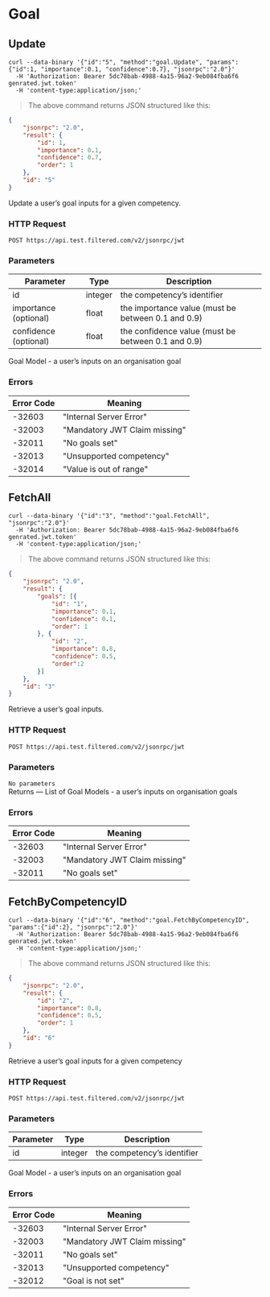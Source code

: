 # Goal

## Update

```shell
curl --data-binary '{"id":"5", "method":"goal.Update", "params":{"id":1, "importance":0.1, "confidence":0.7}, "jsonrpc":"2.0"}'
  -H 'Authorization: Bearer 5dc78bab-4988-4a15-96a2-9eb084fba6f6 genrated.jwt.token'
  -H 'content-type:application/json;'
```

> The above command returns JSON structured like this:

```json
{
    "jsonrpc": "2.0",
	"result": {
		"id": 1,
		"importance": 0.1,
		"confidence": 0.7,
		"order": 1
	},
	"id": "5"
}
```

Update a user’s goal inputs for a given competency.

### HTTP Request

`POST https://api.test.filtered.com/v2/jsonrpc/jwt`

### Parameters

Parameter | Type | Description
--------- | ------- | -----------
id | integer | the competency’s identifier
importance (optional) | float | the importance value (must be between 0.1 and 0.9)
confidence (optional) | float | the confidence value (must be between 0.1 and 0.9)

<aside class="success">
Goal Model - a user’s inputs on an organisation goal
</aside>

### Errors

Error Code | Meaning
---------- | -------
-32603 | "Internal Server Error"
-32003 | "Mandatory JWT Claim missing"
-32011 | "No goals set"
-32013 | "Unsupported competency"
-32014 | "Value is out of range"

## FetchAll

```shell
curl --data-binary '{"id":"3", "method":"goal.FetchAll", "jsonrpc":"2.0"}'
  -H 'Authorization: Bearer 5dc78bab-4988-4a15-96a2-9eb084fba6f6 genrated.jwt.token'
  -H 'content-type:application/json;'
```

> The above command returns JSON structured like this:

```json
{
	"jsonrpc": "2.0",
	"result": {
		"goals": [{
			"id": "1",
			"importance": 0.1,
			"confidence": 0.1,
			"order": 1
		}, {
			"id": "2",
			"importance": 0.8,
			"confidence": 0.5,
			"order":2
		}]
	},
	"id": "3"
}
```

Retrieve a user’s goal inputs.

### HTTP Request

`POST https://api.test.filtered.com/v2/jsonrpc/jwt`

### Parameters

<aside class="notice"><code>No parameters</code></aside>

<aside class="success">
Returns — List of Goal Models - a user’s inputs on organisation goals
</aside>

### Errors

Error Code | Meaning
---------- | -------
-32603 | "Internal Server Error"
-32003 | "Mandatory JWT Claim missing"
-32011 | "No goals set"

## FetchByCompetencyID

```shell
curl --data-binary '{"id":"6", "method":"goal.FetchByCompetencyID", "params":{"id":2}, "jsonrpc":"2.0"}'
  -H 'Authorization: Bearer 5dc78bab-4988-4a15-96a2-9eb084fba6f6 genrated.jwt.token'
  -H 'content-type:application/json;'
```

> The above command returns JSON structured like this:

```json
{
	"jsonrpc": "2.0",
	"result": {
		"id": "2",
		"importance": 0.8,
		"confidence": 0.5,
		"order": 1
	},
	"id": "6"
}
```

Retrieve a user’s goal inputs for a given competency

### HTTP Request

`POST https://api.test.filtered.com/v2/jsonrpc/jwt`

### Parameters

Parameter | Type | Description
--------- | ------- | -----------
id | integer | the competency’s identifier

<aside class="success">
Goal Model - a user’s inputs on an organisation goal
</aside>

### Errors

Error Code | Meaning
---------- | -------
-32603 | "Internal Server Error"
-32003 | "Mandatory JWT Claim missing"
-32011 | "No goals set"
-32013 | "Unsupported competency"
-32012 | "Goal is not set"
